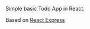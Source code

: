 Simple basic Todo App in React.

Based on [React Express](http://www.react.express/data_component_state)
